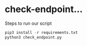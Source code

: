 # check-endpoint...

Steps to run our script

```python
pip3 install -r requirements.txt
python3 check_endpoint.py

```
